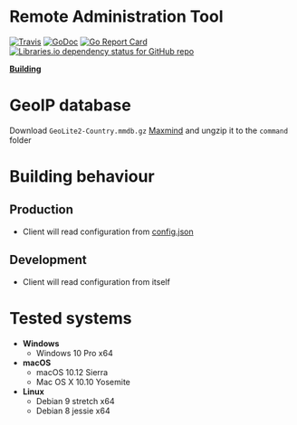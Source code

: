 # Remote Administration Tool

[![Travis](https://img.shields.io/travis/com/wille/rat?label=travis)](https://godoc.org/github.com/wille/rat)
[![GoDoc](https://godoc.org/github.com/wille/rat?status.svg)](https://godoc.org/github.com/wille/rat)
[![Go Report Card](https://goreportcard.com/badge/github.com/wille/rat)](https://goreportcard.com/report/github.com/wille/rat)
[![Libraries.io dependency status for GitHub repo](https://img.shields.io/librariesio/github/wille/rat)](https://github.com/wille/rat)

[**Building**](BUILDING.md)

# GeoIP database

Download `GeoLite2-Country.mmdb.gz` [Maxmind](http://dev.maxmind.com/geoip/geoip2/geolite2/)
and ungzip it to the `command` folder

# Building behaviour

## Production
- Client will read configuration from [config.json](client/config.json)

## Development

- Client will read configuration from itself

# Tested systems

- **Windows**
	- Windows 10 Pro x64
- **macOS**
    - macOS 10.12 Sierra
	- Mac OS X 10.10 Yosemite
- **Linux**
    - Debian 9 stretch x64
	- Debian 8 jessie x64
